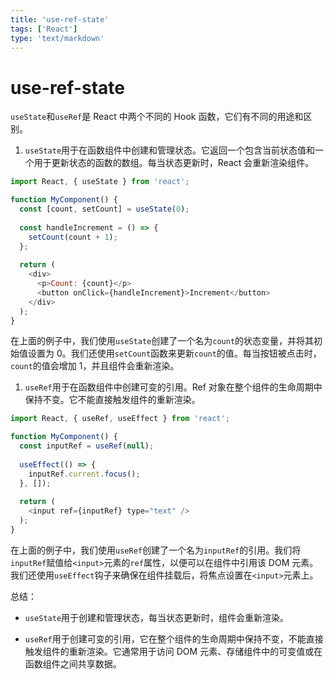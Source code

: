 ```yaml
---
title: 'use-ref-state'
tags: ['React']
type: 'text/markdown'
---
```


# use-ref-state

`useState`和`useRef`是 React 中两个不同的 Hook 函数，它们有不同的用途和区别。

1. `useState`用于在函数组件中创建和管理状态。它返回一个包含当前状态值和一个用于更新状态的函数的数组。每当状态更新时，React 会重新渲染组件。

```javascript
import React, { useState } from 'react';

function MyComponent() {
  const [count, setCount] = useState(0);
  
  const handleIncrement = () => {
    setCount(count + 1);
  };
  
  return (
    <div>
      <p>Count: {count}</p>
      <button onClick={handleIncrement}>Increment</button>
    </div>
  );
}
```

在上面的例子中，我们使用`useState`创建了一个名为`count`的状态变量，并将其初始值设置为 0。我们还使用`setCount`函数来更新`count`的值。每当按钮被点击时，`count`的值会增加 1，并且组件会重新渲染。

1. `useRef`用于在函数组件中创建可变的引用。Ref 对象在整个组件的生命周期中保持不变。它不能直接触发组件的重新渲染。

```javascript
import React, { useRef, useEffect } from 'react';

function MyComponent() {
  const inputRef = useRef(null);
  
  useEffect(() => {
    inputRef.current.focus();
  }, []);
  
  return (
    <input ref={inputRef} type="text" />
  );
}
```

在上面的例子中，我们使用`useRef`创建了一个名为`inputRef`的引用。我们将`inputRef`赋值给`<input>`元素的`ref`属性，以便可以在组件中引用该 DOM 元素。我们还使用`useEffect`钩子来确保在组件挂载后，将焦点设置在`<input>`元素上。

总结：

* `useState`用于创建和管理状态，每当状态更新时，组件会重新渲染。

* `useRef`用于创建可变的引用，它在整个组件的生命周期中保持不变，不能直接触发组件的重新渲染。它通常用于访问 DOM 元素、存储组件中的可变值或在函数组件之间共享数据。
